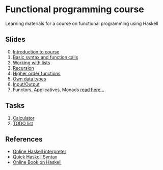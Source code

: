 # Functional programming course
Learning materials for a course on functional programming using Haskell

## Slides
0. [Introduction to course](lectures/0_intro_to_fun.pdf)
0. [Basic syntax and function calls](lectures/1_basics_and_functions.pdf)
0. [Working with lists](lectures/2_working_with_lists.pdf)
0. [Recursion](lectures/3_recursion.pdf)
0. [Higher order functions](lectures/4_higher_order_functions.pdf)
0. [Own data types](lectures/5_making_own_data_types.pdf)
0. [Input/Output](lectures/6_input_output.pdf)
0. Functors, Applicatives, Monads [read here...](http://adit.io/posts/2013-04-17-functors,_applicatives,_and_monads_in_pictures.html)

## Tasks
1. [Calculator](tasks/task-1.md)
1. [TODO list](tasks/task-2.md)

## References
* [Online Haskell interpreter](https://repl.it/languages/haskell)
* [Quick Haskell Syntax](https://prajitr.github.io/quick-haskell-syntax/)
* [Online Book on Haskell](http://learnyouahaskell.com/chapters)
